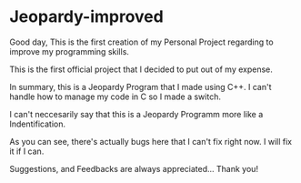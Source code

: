 # Jeopardy-improved

Good day, This is the first creation of my Personal Project regarding to improve my programming skills.

This is the first official project that I decided to put out of my expense.

In summary, this is a Jeopardy Program that I made using C++. I can't handle how to manage my code in C so I made a switch.

I can't neccesarily say that this is a Jeopardy Programm more like a Indentification.

As you can see, there's actually bugs here that I can't fix right now. I will fix it if I can.


Suggestions, and Feedbacks are always appreciated... Thank you!

